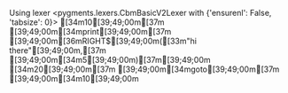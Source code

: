 Using lexer <pygments.lexers.CbmBasicV2Lexer with {'ensurenl': False, 'tabsize': 0}>
[34m10[39;49;00m[37m [39;49;00m[34mprint[39;49;00m[37m [39;49;00m[36mRIGHT$[39;49;00m([33m"hi there"[39;49;00m,[37m [39;49;00m[34m5[39;49;00m)[37m[39;49;00m
[34m20[39;49;00m[37m [39;49;00m[34mgoto[39;49;00m[37m [39;49;00m[34m10[39;49;00m
